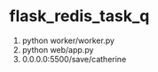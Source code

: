 # flask_redis_task_q

1. python worker/worker.py
2. python web/app.py
3. 0.0.0.0:5500/save/catherine
